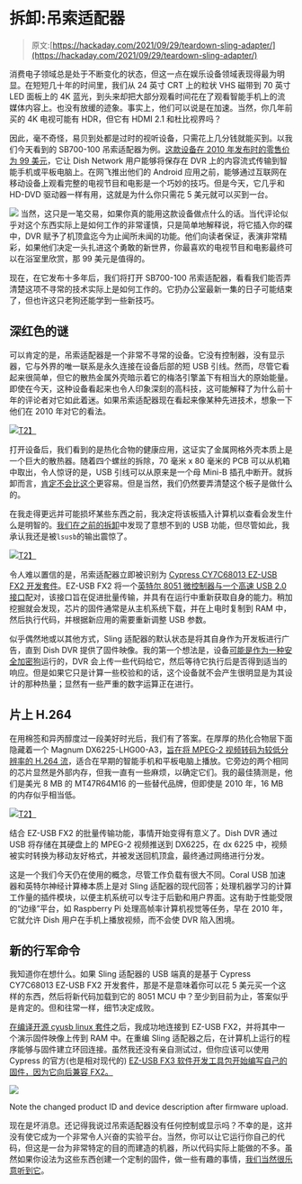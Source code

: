 # 拆卸:吊索适配器

> 原文:[https://hackaday.com/2021/09/29/teardown-sling-adapter/](https://hackaday.com/2021/09/29/teardown-sling-adapter/)

消费电子领域总是处于不断变化的状态，但这一点在娱乐设备领域表现得最为明显。在短短几十年的时间里，我们从 24 英寸 CRT 上的粒状 VHS 磁带到 70 英寸 LED 面板上的 4K 蓝光，到头来却把大部分观看时间花在了观看智能手机上的流媒体内容上。也没有放缓的迹象。事实上，他们可以说是在加速。当然，你几年前买的 4K 电视可能有 HDR，但它有 HDMI 2.1 和杜比视界吗？

因此，毫不奇怪，易贝到处都是过时的视听设备，只需花上几分钱就能买到。以我们今天看到的 SB700-100 吊索适配器为例。[这款设备在 2010 年发布时的零售价为 99 美元](https://www.ecoustics.com/products/dish-network-sling-adapter-tv/)，它让 Dish Network 用户能够将保存在 DVR 上的内容流式传输到智能手机或平板电脑上。在网飞推出他们的 Android 应用之前，能够通过互联网在移动设备上观看完整的电视节目和电影是一个巧妙的技巧。但是今天，它几乎和 HD-DVD 驱动器一样有用，这就是为什么你只需花 5 美元就可以买到一台。

[![](../Images/d1671a76854b9201fbfa5ebd7b4df32a.png)](https://hackaday.com/wp-content/uploads/2021/09/slingadapter_dvr.jpg) 当然，这只是一笔交易，如果你真的能用这款设备做点什么的话。当代评论似乎对这个东西实际上是如何工作的非常谨慎，只是简单地解释说，将它插入你的碟中，DVR 赋予了机顶盒迄今为止闻所未闻的功能。他们向读者保证，表演非常精彩，如果他们决定一头扎进这个勇敢的新世界，你最喜欢的电视节目和电影最终可以在浴室里欣赏，那 99 美元是值得的。

现在，在它发布十多年后，我们将打开 SB700-100 吊索适配器，看看我们能否弄清楚这项不寻常的技术实际上是如何工作的。它扔办公室最新一集的日子可能结束了，但也许这只老狗还能学到一些新技巧。

## 深红色的谜

可以肯定的是，吊索适配器是一个非常不寻常的设备。它没有控制器，没有显示器，它与外界的唯一联系是永久连接在设备后部的短 USB 引线。然而，尽管它看起来很简单，但它的散热金属外壳暗示着它的梅洛引擎盖下有相当大的原始能量。即使在今天，这种设备看起来也令人印象深刻的高科技，这可能解释了为什么前十年的评论者对它如此着迷。如果吊索适配器现在看起来像某种先进技术，想象一下他们在 2010 年对它的看法。

[![](../Images/6155af085ca459d8c6131e882bb0f053.png)T2】](https://hackaday.com/wp-content/uploads/2021/09/slingadapter_open.jpg)

打开设备后，我们看到的是热化合物的健康应用，这证实了金属网格外壳本质上是一个巨大的散热器。随着四个螺丝的拆除，70 毫米 x 80 毫米的 PCB 可以从机箱中取出，令人惊讶的是，USB 引线可以从原来是一个母 Mini-B 插孔中断开。就拆卸而言，[肯定不会比这个](https://hackaday.com/2021/08/17/teardown-3d-printed-space-shuttle-lamp/)更容易。但是当然，我们仍然要弄清楚这个板子是做什么的。

在我走得更远并可能损坏某些东西之前，我决定将该板插入计算机以查看会发生什么是明智的。[我们在之前的拆卸](https://hackaday.com/2020/06/22/teardown-wonder-bible/)中发现了意想不到的 USB 功能，但尽管如此，我承认我还是被`lsusb`的输出震惊了。

[![](../Images/e5c02bc5ba3f2a54492d67febfa324a9.png)T2】](https://hackaday.com/wp-content/uploads/2021/09/slingadapter_lsusb.png)

令人难以置信的是，吊索适配器立即被识别为 [Cypress CY7C68013 EZ-USB FX2 开发套件](https://www.cypress.com/documentation/development-kitsboards/cy3681-ez-usb-fx2-development-kit)。EZ-USB FX2 将一个[英特尔 8051 微控制器与一个高速 USB 2.0 接口](https://www.cypress.com/products/ez-usb-fx2lp)配对，该接口旨在促进批量传输，并具有在运行中重新获取自身的能力。稍加挖掘就会发现，芯片的固件通常是从主机系统下载，并在上电时复制到 RAM 中，然后执行代码，并根据新应用的需要重新调整 USB 参数。

似乎偶然地或以其他方式，Sling 适配器的默认状态是将其自身作为开发板进行广告，直到 Dish DVR 提供了固件映像。我的第一个想法是，设备[可能是作为一种安全加密狗](https://hackaday.com/2017/12/19/drm-workarounds-save-arcade-cabinet/)运行的，DVR 会上传一些代码给它，然后等待它执行后是否得到适当的响应。但是如果它只是计算一些校验和的话，这个设备就不会产生很明显是为其设计的那种热量；显然有一些严重的数字运算正在进行。

## 片上 H.264

在用棉签和异丙醇度过一段美好时光后，我们有了答案。在厚厚的热化合物层下面隐藏着一个 Magnum DX6225-LHG00-A3，[旨在将 MPEG-2 视频转码为较低分辨率的 H.264 流](https://www.digitaltvnews.net/?p=14052)，适合在早期的智能手机和平板电脑上播放。它旁边的两个相同的芯片显然是外部内存，但我一直有一些麻烦，以确定它们。我的最佳猜测是，他们是美光 8 MB 的 MT47R64M16 的一些替代品牌，但即使是 2010 年，16 MB 的内存似乎相当低。

[![](../Images/8fb5ef149b5b02e79e83b644a0aea5c4.png)T2】](https://hackaday.com/wp-content/uploads/2021/09/slingadapter_magnum.jpg)

结合 EZ-USB FX2 的批量传输功能，事情开始变得有意义了。Dish DVR 通过 USB 将存储在其硬盘上的 MPEG-2 视频推送到 DX6225，在 dx 6225 中，视频被实时转换为移动友好格式，并被发送回机顶盒，最终通过网络进行分发。

这是一个我们今天仍在使用的概念，尽管工作负载有很大不同。Coral USB 加速器和英特尔神经计算棒本质上是对 Sling 适配器的现代回答；处理机器学习的计算工作量的插件模块，以便主机系统可以专注于后勤和用户界面。这有助于性能受限的“边缘”平台，如 Raspberry Pi 处理高帧率计算机视觉等任务，早在 2010 年，它就允许 Dish 用户在手机上播放视频，而不会使 DVR 陷入困境。

## 新的行军命令

我知道你在想什么。如果 Sling 适配器的 USB 端真的是基于 Cypress CY7C68013 EZ-USB FX2 开发套件，那是不是意味着你可以花 5 美元买一个这样的东西，然后将新代码加载到它的 8051 MCU 中？至少到目前为止，答案似乎是肯定的。但和往常一样，细节决定成败。

[在编译开源 cyusb linux 套件](https://github.com/Ho-Ro/cyusb_linux)之后，我成功地连接到 EZ-USB FX2，并将其中一个演示固件映像上传到 RAM 中。在重编 Sling 适配器之后，在计算机上运行的程序能够与固件建立环回连接。虽然我还没有亲自测试过，但你应该可以使用 Cypress 的官方(也是相对现代的) [EZ-USB FX3 软件开发工具包开始编写自己的固件，因为它向后兼容 FX2。](https://www.cypress.com/documentation/software-and-drivers/ez-usb-fx3-software-development-kit)

[![](../Images/933f4737f2d258284b60e98d10d39f44.png)](https://hackaday.com/wp-content/uploads/2021/09/slingadapter_programming.png)

Note the changed product ID and device description after firmware upload.

现在是坏消息。还记得我说过吊索适配器没有任何控制或显示吗？不幸的是，这并没有使它成为一个非常令人兴奋的实验平台。当然，你可以让它运行你自己的代码，但这是一台为非常特定的目的而建造的机器，所以代码实际上能做的不多。虽然如果你设法为这些东西创建一个定制的固件，做一些有趣的事情，[我们当然很乐意听到它](https://hackaday.com/submit-a-tip/)。
